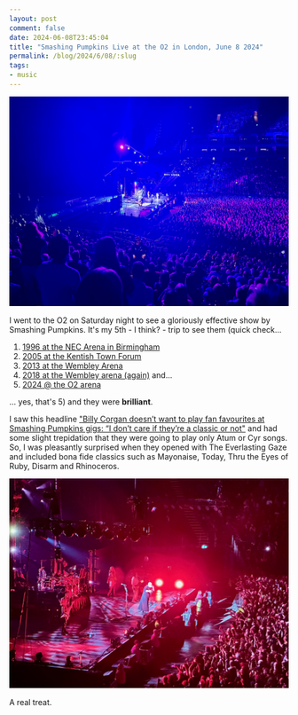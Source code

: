 ```yaml
---
layout: post
comment: false
date: 2024-06-08T23:45:04
title: "Smashing Pumpkins Live at the O2 in London, June 8 2024"
permalink: /blog/2024/6/08/:slug
tags:
- music
---
```


<img src="/img/2024-06-08-smashing-pumpkins-2.jpeg" class="img-fluid" alt="TBC" loading="lazy">

I went to the O2 on Saturday night to see a gloriously effective show by Smashing Pumpkins. It's my 5th - I think? - trip to see them (quick check...

1. [1996 at the NEC Arena in Birmingham](https://www.setlist.fm/setlist/the-smashing-pumpkins/1996/nec-arena-birmingham-england-1bd79550.html)
2. [2005 at the Kentish Town Forum](https://www.setlist.fm/setlist/billy-corgan/2005/the-forum-london-england-4bd78b56.html)
3. [2013 at the Wembley Arena](https://www.setlist.fm/setlist/the-smashing-pumpkins/2013/wembley-arena-london-england-13c699a9.html)
4. [2018 at the Wembley arena (again)](https://www.setlist.fm/setlist/the-smashing-pumpkins/2018/the-sse-arena-wembley-london-england-396916b.html) and... 
5. [2024 @ the O2 arena](https://www.setlist.fm/setlist/the-smashing-pumpkins/2024/the-o2-arena-london-england-53aba359.html) 

... yes, that's 5) and they were **brilliant**. 

I saw this headline ["Billy Corgan doesn’t want to play fan favourites at Smashing Pumpkins gigs: “I don’t care if they’re a classic or not"](https://www.nme.com/news/music/billy-corgan-doesnt-want-to-play-fan-favourites-at-smashing-pumpkins-gigs-3763187) and had some slight trepidation that they were going to play only Atum or Cyr songs. So, I was pleasantly surprised when they opened with The Everlasting Gaze and included bona fide classics such as Mayonaise, Today, Thru the Eyes of Ruby, Disarm and Rhinoceros.

<img src="/img/2024-06-08-smashing-pumpkins-1.jpeg" class="img-fluid" alt="TBC" loading="lazy">

A real treat.